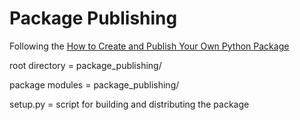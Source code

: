 # Package Publishing

Following the [How to Create and Publish Your Own Python Package](https://medium.com/@nydas/how-to-create-and-publish-your-own-python-package-8e4f3fd70506)

root directory = package_publishing/

package modules = package_publishing/

setup.py = script for building and distributing the package


